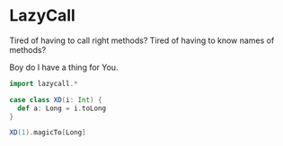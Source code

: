 # LazyCall

Tired of having to call right methods? Tired of having to know names of methods?

Boy do I have a thing for You.

```scala
import lazycall.*

case class XD(i: Int) {
  def a: Long = i.toLong
}

XD(1).magicTo[Long]
```
